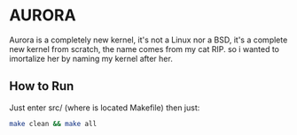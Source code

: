 # AURORA
Aurora is a completely new kernel, it's not a Linux nor a BSD, it's a complete new kernel from scratch, the name comes from my cat RIP. so i wanted to imortalize her by naming my kernel after her.

## How to Run
Just enter src/ (where is located Makefile) then just:
```sh
make clean && make all
```
